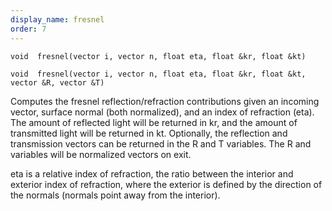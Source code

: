 ```yaml
---
display_name: fresnel
order: 7
---
```

`void  fresnel(vector i, vector n, float eta, float &kr, float &kt)`

`void  fresnel(vector i, vector n, float eta, float &kr, float &kt, vector &R, vector &T)`

Computes the fresnel reflection/refraction contributions given an
incoming vector, surface normal (both normalized), and an index of
refraction (eta). The amount of reflected light will be returned in
kr, and the amount of transmitted light will be returned in kt.
Optionally, the reflection and transmission vectors can be returned in
the R and T variables. The R and <type> variables will be normalized
vectors on exit.

eta is a relative index of refraction, the ratio between
the interior and exterior index of refraction, where the exterior
is defined by the direction of the normals (normals point away from
the interior).

